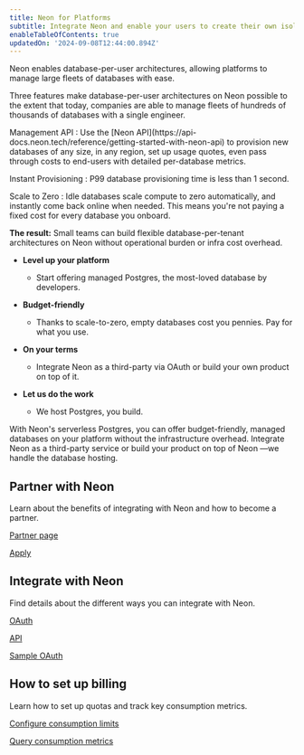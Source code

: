```yaml
---
title: Neon for Platforms
subtitle: Integrate Neon and enable your users to create their own isolated Postgres databases
enableTableOfContents: true
updatedOn: '2024-09-08T12:44:00.894Z'
---
```


Neon enables database-per-user architectures, allowing platforms to manage large fleets of databases with ease.

Three features make database-per-user architectures on Neon possible to the extent that today, companies are able to manage fleets of hundreds of thousands of databases with a single engineer.

<DefinitionList bulletType="check">
Management API
: Use the [Neon API](https://api-docs.neon.tech/reference/getting-started-with-neon-api) to provision new databases of any size, in any region, set up usage quotes, even pass through costs to end-users with detailed per-database metrics.

Instant Provisioning
: P99 database provisioning time is less than 1 second.

Scale to Zero
: Idle databases scale compute to zero automatically, and instantly come back online when needed. This means you're not paying a fixed cost for every database you onboard.
</DefinitionList>

**The result:** Small teams can build flexible database-per-tenant architectures on Neon without operational burden or infra cost overhead.

- **Level up your platform**

  - Start offering managed Postgres, the most-loved database by developers.

- **Budget-friendly**

  - Thanks to scale-to-zero, empty databases cost you pennies. Pay for what you use.

- **On your terms**

  - Integrate Neon as a third-party via OAuth or build your own product on top of it.

- **Let us do the work**
  - We host Postgres, you build.

With Neon's serverless Postgres, you can offer budget-friendly, managed databases on your platform without the infrastructure overhead. Integrate Neon as a third-party service or build your product on top of Neon &#8212;we handle the database hosting.

## Partner with Neon

Learn about the benefits of integrating with Neon and how to become a partner.

<DetailIconCards>

<a href="https://neon.tech/partners" description="Discover the benefits of partnering with Neon for serverless Postgres" icon="handshake">Partner page</a>

<a href="https://neon.tech/partners#partners-apply" description="Request partnership online" icon="todo">Apply</a>

</DetailIconCards>

## Integrate with Neon

Find details about the different ways you can integrate with Neon.

<DetailIconCards>

<a href="/docs/guides/oauth-integration" description="Integrate with Neon using OAuth" icon="check">OAuth</a>

<a href="/docs/reference/api-reference" description="Integrate using the Neon API" icon="transactions">API</a>

<a href="https://neon-experimental.vercel.app/" description="See a sample application using OAuth" icon="lock-landscape">Sample OAuth</a>

</DetailIconCards>

## How to set up billing

Learn how to set up quotas and track key consumption metrics.

<DetailIconCards>

<a href="/docs/guides/partner-consumption-limits" description="Use the Neon API to set consumption limits for your customers" icon="cheque">Configure consumption limits</a>

<a href="/docs/guides/partner-consumption-metrics" description="Track usage with Neon's consumption metrics APIs" icon="queries">Query consumption metrics</a>

</DetailIconCards>
